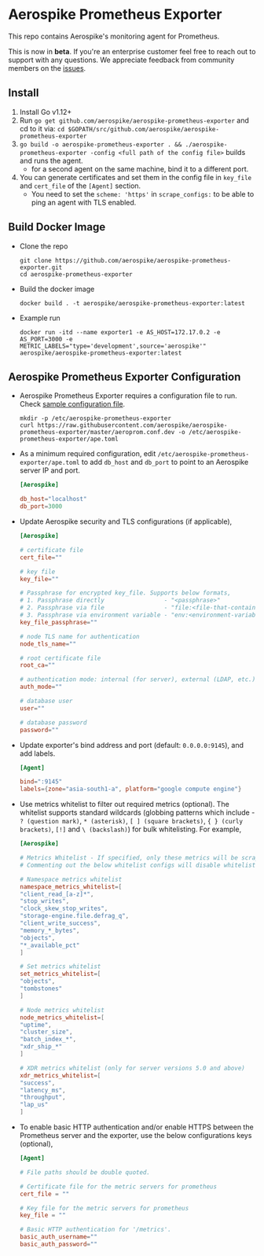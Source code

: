 # Aerospike Prometheus Exporter

This repo contains Aerospike's monitoring agent for Prometheus.

This is now in **beta**. If you're an enterprise customer feel free to reach out to support with any questions.
We appreciate feedback from community members on the [issues](https://github.com/aerospike/aerospike-prometheus-exporter/issues).

## Install
1. Install Go v1.12+
2. Run `go get github.com/aerospike/aerospike-prometheus-exporter` and cd to it via: `cd $GOPATH/src/github.com/aerospike/aerospike-prometheus-exporter`
3. `go build -o aerospike-prometheus-exporter . && ./aerospike-prometheus-exporter -config <full path of the config file>` builds and runs the agent.
    - for a second agent on the same machine, bind it to a different port.
4. You can generate certificates and set them in the config file in `key_file` and `cert_file` of the `[Agent]` section.
    - You need to set the `scheme: 'https'` in `scrape_configs:` to be able to ping an agent with TLS enabled.

## Build Docker Image

- Clone the repo
  ```
  git clone https://github.com/aerospike/aerospike-prometheus-exporter.git
  cd aerospike-prometheus-exporter
  ```
- Build the docker image
  ```
  docker build . -t aerospike/aerospike-prometheus-exporter:latest
  ```
- Example run
  ```
  docker run -itd --name exporter1 -e AS_HOST=172.17.0.2 -e AS_PORT=3000 -e METRIC_LABELS="type='development',source='aerospike'" aerospike/aerospike-prometheus-exporter:latest
  ```

## Aerospike Prometheus Exporter Configuration

- Aerospike Prometheus Exporter requires a configuration file to run. Check [sample configuration file](aeroprom.conf.dev).
    ```
    mkdir -p /etc/aerospike-prometheus-exporter
    curl https://raw.githubusercontent.com/aerospike/aerospike-prometheus-exporter/master/aeroprom.conf.dev -o /etc/aerospike-prometheus-exporter/ape.toml
    ```

- As a minimum required configuration, edit `/etc/aerospike-prometheus-exporter/ape.toml` to add `db_host` and `db_port` to point to an Aerospike server IP and port.
    ```toml
    [Aerospike]

    db_host="localhost"
    db_port=3000
    ```
- Update Aerospike security and TLS configurations (if applicable),
    ```toml
    [Aerospike]

    # certificate file
    cert_file=""

    # key file
    key_file=""

    # Passphrase for encrypted key_file. Supports below formats,
    # 1. Passphrase directly                 - "<passphrase>"
    # 2. Passphrase via file                 - "file:<file-that-contains-passphrase>"
    # 3. Passphrase via environment variable - "env:<environment-variable-that-holds-passphrase>"
    key_file_passphrase=""

    # node TLS name for authentication
    node_tls_name=""

    # root certificate file
    root_ca=""

    # authentication mode: internal (for server), external (LDAP, etc.)
    auth_mode=""

    # database user
    user=""

    # database password
    password=""
    ```

- Update exporter's bind address and port (default: `0.0.0.0:9145`), and add labels.
    ```toml
    [Agent]

    bind=":9145"
    labels={zone="asia-south1-a", platform="google compute engine"}
    ```

- Use metrics whitelist to filter out required metrics (optional). The whitelist supports standard wildcards (globbing patterns which include - `? (question mark)`, `* (asterisk)`, `[ ] (square brackets)`, `{ } (curly brackets)`, `[!]` and `\ (backslash)`) for bulk whitelisting. For example,
    ```toml
    [Aerospike]

    # Metrics Whitelist - If specified, only these metrics will be scraped. An empty list will exclude all metrics.
    # Commenting out the below whitelist configs will disable whitelisting (all metrics will be scraped).

    # Namespace metrics whitelist
    namespace_metrics_whitelist=[
    "client_read_[a-z]*",
    "stop_writes",
    "clock_skew_stop_writes",
    "storage-engine.file.defrag_q",
    "client_write_success",
    "memory_*_bytes",
    "objects",
    "*_available_pct"
    ]

    # Set metrics whitelist
    set_metrics_whitelist=[
    "objects",
    "tombstones"
    ]

    # Node metrics whitelist
    node_metrics_whitelist=[
    "uptime",
    "cluster_size",
    "batch_index_*",
    "xdr_ship_*"
    ]

    # XDR metrics whitelist (only for server versions 5.0 and above)
    xdr_metrics_whitelist=[
    "success",
    "latency_ms",
    "throughput",
    "lap_us"
    ]
    ```

- To enable basic HTTP authentication and/or enable HTTPS between the Prometheus server and the exporter, use the below configurations keys (optional),

  ```toml
  [Agent]

  # File paths should be double quoted.

  # Certificate file for the metric servers for prometheus
  cert_file = ""

  # Key file for the metric servers for prometheus
  key_file = ""

  # Basic HTTP authentication for '/metrics'.
  basic_auth_username=""
  basic_auth_password=""
  ```
